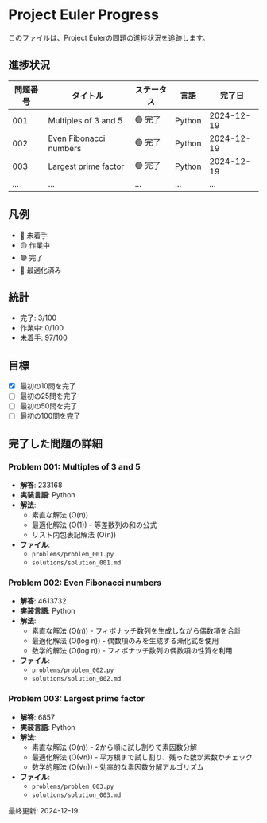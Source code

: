 # Project Euler Progress

このファイルは、Project Eulerの問題の進捗状況を追跡します。

## 進捗状況

| 問題番号 | タイトル | ステータス | 言語 | 完了日 |
|---------|---------|-----------|------|--------|
| 001 | Multiples of 3 and 5 | 🟢 完了 | Python | 2024-12-19 |
| 002 | Even Fibonacci numbers | 🟢 完了 | Python | 2024-12-19 |
| 003 | Largest prime factor | 🟢 完了 | Python | 2024-12-19 |
| ... | ... | ... | ... | ... |

## 凡例

- 🔴 未着手
- 🟡 作業中
- 🟢 完了
- 🔵 最適化済み

## 統計

- 完了: 3/100
- 作業中: 0/100
- 未着手: 97/100

## 目標

- [x] 最初の10問を完了
- [ ] 最初の25問を完了
- [ ] 最初の50問を完了
- [ ] 最初の100問を完了

## 完了した問題の詳細

### Problem 001: Multiples of 3 and 5
- **解答**: 233168
- **実装言語**: Python
- **解法**: 
  - 素直な解法 (O(n))
  - 最適化解法 (O(1)) - 等差数列の和の公式
  - リスト内包表記解法 (O(n))
- **ファイル**: 
  - `problems/problem_001.py`
  - `solutions/solution_001.md`

### Problem 002: Even Fibonacci numbers
- **解答**: 4613732
- **実装言語**: Python
- **解法**: 
  - 素直な解法 (O(n)) - フィボナッチ数列を生成しながら偶数項を合計
  - 最適化解法 (O(log n)) - 偶数項のみを生成する漸化式を使用
  - 数学的解法 (O(log n)) - フィボナッチ数列の偶数項の性質を利用
- **ファイル**: 
  - `problems/problem_002.py`
  - `solutions/solution_002.md`

### Problem 003: Largest prime factor
- **解答**: 6857
- **実装言語**: Python
- **解法**: 
  - 素直な解法 (O(n)) - 2から順に試し割りで素因数分解
  - 最適化解法 (O(√n)) - 平方根まで試し割り、残った数が素数かチェック
  - 数学的解法 (O(√n)) - 効率的な素因数分解アルゴリズム
- **ファイル**: 
  - `problems/problem_003.py`
  - `solutions/solution_003.md`

最終更新: 2024-12-19 
